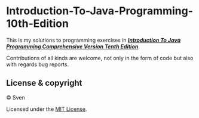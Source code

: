 # Introduction-To-Java-Programming-10th-Edition

This is my solutions to programming exercises in [***Introduction To Java Programming Comprehensive Version Tenth Edition***](http://wps.pearsoned.com/ecs_liang_ijp_10/).

Contributions of all kinds are welcome, not only in the form of code but also with regards bug reports.


## License & copyright

© Sven

Licensed under the [MIT License](https://github.com/Sven97/Introduction-To-Java-Programming-10th-Edition/blob/master/LICENSE).
